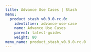 ```yaml
---
title: Advance Use Cases | Stash
menu:
  product_stash_v0.9.0-rc.0:
    identifier: advance-use-case
    name: Advance Use Cases
    parent: latest-guides
    weight: 80
menu_name: product_stash_v0.9.0-rc.0
---
```


